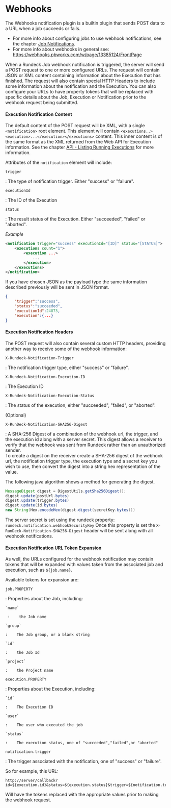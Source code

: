 # Webhooks

The Webhooks notification plugin is a builtin plugin that sends POST data to a URL when a job succeeds or fails.

- For more info about configuring jobs to use webhook notifications, see the chapter [Job Notifications](#job-notifications).
- For more info about webhooks in general see: <https://webhooks.pbworks.com/w/page/13385124/FrontPage>

When a Rundeck Job webhook notification is triggered, the server will send a POST request to one or more configured URLs. The request will contain JSON or XML content containing information about the Execution that has finished. The request will also contain special HTTP Headers to include some information about the notification and the Execution. You can also configure your URLs to have property tokens that will be replaced with specific details about the Job, Execution or Notification prior to the webhook request being submitted.

#### Execution Notification Content

The default content of the POST request will be XML, with a single `<notification>` root element. This element will contain `<executions..><execution>...</execution></executions>` content. This inner content is of the same format as the XML returned from the Web API for Execution information. See the chapter [API - Listing Running Executions](/api/rundeck-api.md#listing-running-executions) for more information.

Attributes of the `notification` element will include:

`trigger`

: The type of notification trigger. Either "success" or "failure".

`executionId`

: The ID of the Execution

`status`

: The result status of the Execution. Either "succeeded", "failed" or "aborted".

_Example_

```xml
<notification trigger="success" executionId="[ID]" status="[STATUS]">
    <executions count="1">
        <execution ...>
            ...
        </execution>
    </executions>
</notification>
```

If you have chosen JSON as the payload type the same information described previously will be sent in JSON format.

```json
{
    "trigger":"success",
    "status":"succeeded",
    "executionId":24873,
    "execution":{...}
}
```

#### Execution Notification Headers

The POST request will also contain several custom HTTP headers, providing another way to receive some of the webhook information:

`X-Rundeck-Notification-Trigger`

: The notification trigger type, either "success" or "failure".

`X-Rundeck-Notification-Execution-ID`

: The Execution ID

`X-Rundeck-Notification-Execution-Status`

: The status of the execution, either "succeeded", "failed", or "aborted".

(Optional)

`X-RunDeck-Notification-SHA256-Digest`

: A SHA-256 Digest of a combination of the webhook url, the trigger, and the execution id along with a server secret.
This digest allows a receiver to verify that the webhook was sent from Rundeck rather than an unauthorized sender.  
To create a digest on the receiver create a SHA-256 digest of the webhook url, the notification trigger type, the execution type and a secret key you wish to use,
then convert the digest into a string hex representation of the value.

The following java algorithm shows a method for generating the digest.
```java
MessageDigest digest = DigestUtils.getSha256Digest();
digest.update(postUrl.bytes)
digest.update(trigger.bytes)
digest.update(id.bytes)
new String(Hex.encodeHex(digest.digest(secretKey.bytes)))
```

The server secret is set using the rundeck property: `rundeck.notification.webhookSecurityKey`
Once this property is set the `X-RunDeck-Notification-SHA256-Digest` header will be sent along with all webhook notifications.

#### Execution Notification URL Token Expansion

As well, the URLs configured for the webhook notification may contain tokens that will be expanded with values taken from the associated job and execution, such as `${job.name}`.

Available tokens for expansion are:

`job.PROPERTY`

: Properties about the Job, including:

    `name`

     :    the Job name

    `group`

    :    The Job group, or a blank string

    `id`

    :    the Job Id

    `project`

    :    the Project name

`execution.PROPERTY`

: Properties about the Execution, including:

    `id`

    :    The Execution ID

    `user`

    :    The user who executed the job

    `status`

    :    The execution status, one of "succeeded","failed",or "aborted"

`notification.trigger`

: The trigger associated with the notification, one of "success" or "failure".

So for example, this URL:

    http://server/callback?id=${execution.id}&status=${execution.status}&trigger=${notification.trigger}

Will have the tokens replaced with the appropriate values prior to making the webhook request.

